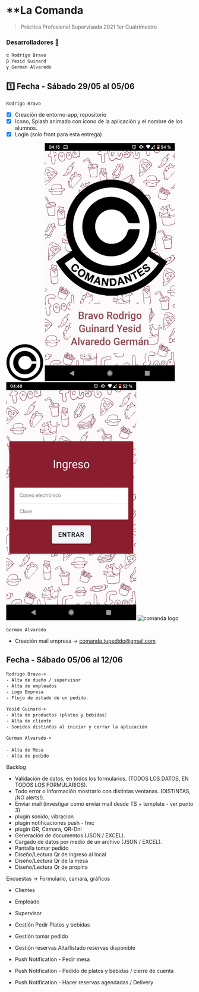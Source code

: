 # **La Comanda
> Práctica Profesional Supervisada 2021 1er Cuatrimestre

### Desarrolladores 🔧

```
α Rodrigo Bravo
β Yesid Guinard
γ German Alvaredo
```

## :one: Fecha - Sábado 29/05 al 05/06
```
Rodrigo Bravo
```
- [x] Creación de entorno-app, repositorio
- [x] Icono, Splash animado con ícono de la aplicación y el nombre de los alumnos.
- [x] Login (solo front para esta entrega)

<img src="recursos/icono.png" alt="comanda logo" width="100px" height="100px">
<img src="recursos/splash-sinanimacion.jpeg" alt="comanda logo" width="350px" height="640px">
<img src="recursos/login.jpeg" alt="comanda logo" width="350px" height="640px">
<img src="recursos/animacion.mp4" alt="comanda logo" width="350px" height="640px">


```
German Alvaredo
```
- Creación mail empresa -> comanda.tupedido@gmail.com 


## Fecha - Sábado 05/06 al 12/06
```
Rodrigo Bravo->
- Alta de dueño / supervisor
- Alta de empleados
- Logo Empresa
- Flujo de estado de un pedido.
```
```
Yesid Guinard->
- Alta de productos (platos y bebidas)
- Alta de cliente
- Sonidos distintos al iniciar y cerrar la aplicación
```
```
German Alvaredo->

- Alta de Mesa
- Alta de pedido

```


Backlog

- Validación de datos, en todos los formularios. (TODOS LOS DATOS, EN TODOS LOS FORMULARIOS).
- Todo error o información mostrarlo con distintas ventanas. (DISTINTAS, ¡NO alerts!).
- Enviar mail (investigar como enviar mail desde TS + template - ver punto 3)
- plugin sonido, vibracion
- plugin notificaciones push - fmc
- plugin QR, Camara, QR-Dni
- Generación de documentos (JSON / EXCEL).
- Cargado de datos por medio de un archivo (JSON / EXCEL).
- Pantalla tomar pedido
- Diseño/Lectura Qr de ingreso al local
- Diseño/Lectura Qr de la mesa
- Diseño/Lectura Qr de propina


Encuestas ->  Formulario, camara, gráficos
   - Clientes
   - Empleado
   - Supervisor

- Gestión Pedir Platos y bebidas
- Gestión tomar pedido
- Gestión reservas Alta/listado reservas disponible
- Push Notification - Pedir mesa
- Push Notification - Pedido de platos y bebidas / cierre de cuenta
- Push Notification - Hacer reservas agendadas / Delivery